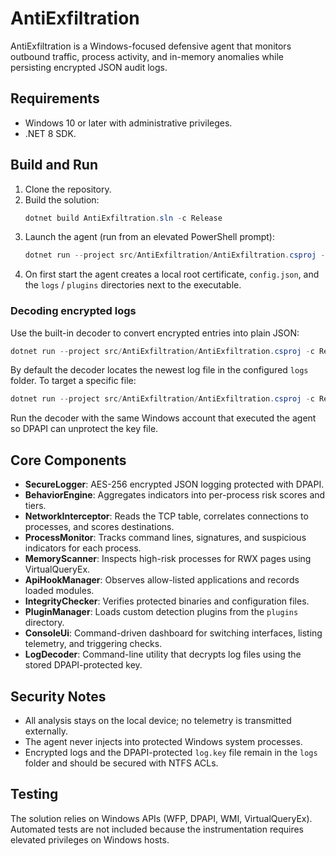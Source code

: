 # AntiExfiltration

AntiExfiltration is a Windows-focused defensive agent that monitors outbound traffic, process activity, and in-memory anomalies while persisting encrypted JSON audit logs.

## Requirements
- Windows 10 or later with administrative privileges.
- .NET 8 SDK.

## Build and Run
1. Clone the repository.
2. Build the solution:
   ```powershell
   dotnet build AntiExfiltration.sln -c Release
   ```
3. Launch the agent (run from an elevated PowerShell prompt):
   ```powershell
   dotnet run --project src/AntiExfiltration/AntiExfiltration.csproj -c Release
   ```
4. On first start the agent creates a local root certificate, `config.json`, and the `logs` / `plugins` directories next to the executable.

### Decoding encrypted logs
Use the built-in decoder to convert encrypted entries into plain JSON:
```powershell
dotnet run --project src/AntiExfiltration/AntiExfiltration.csproj -c Release -- --decode-log
```
By default the decoder locates the newest log file in the configured `logs` folder. To target a specific file:
```powershell
dotnet run --project src/AntiExfiltration/AntiExfiltration.csproj -c Release -- --decode-log "C:\\Path\\to\\log-20251005.bin"
```
Run the decoder with the same Windows account that executed the agent so DPAPI can unprotect the key file.

## Core Components
- **SecureLogger**: AES-256 encrypted JSON logging protected with DPAPI.
- **BehaviorEngine**: Aggregates indicators into per-process risk scores and tiers.
- **NetworkInterceptor**: Reads the TCP table, correlates connections to processes, and scores destinations.
- **ProcessMonitor**: Tracks command lines, signatures, and suspicious indicators for each process.
- **MemoryScanner**: Inspects high-risk processes for RWX pages using VirtualQueryEx.
- **ApiHookManager**: Observes allow-listed applications and records loaded modules.
- **IntegrityChecker**: Verifies protected binaries and configuration files.
- **PluginManager**: Loads custom detection plugins from the `plugins` directory.
- **ConsoleUi**: Command-driven dashboard for switching interfaces, listing telemetry, and triggering checks.
- **LogDecoder**: Command-line utility that decrypts log files using the stored DPAPI-protected key.

## Security Notes
- All analysis stays on the local device; no telemetry is transmitted externally.
- The agent never injects into protected Windows system processes.
- Encrypted logs and the DPAPI-protected `log.key` file remain in the `logs` folder and should be secured with NTFS ACLs.

## Testing
The solution relies on Windows APIs (WFP, DPAPI, WMI, VirtualQueryEx). Automated tests are not included because the instrumentation requires elevated privileges on Windows hosts.
